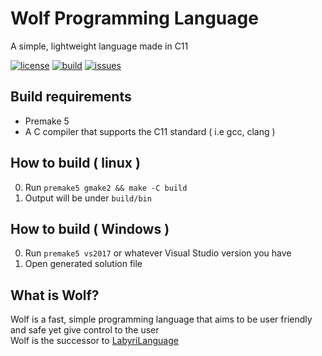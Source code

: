 # Wolf Programming Language
A simple, lightweight language made in C11

[![license](https://img.shields.io/badge/license-MIT-blue.svg?style=flat-square)](./LICENSE)
[![build](https://img.shields.io/travis/Ralakus/wolf-lang.svg?style=flat-square)](https://travis-ci.org/Ralakus/wolf-lang)
[![issues](https://img.shields.io/github/issues/Ralakus/wolf-lang.svg?style=flat-square)](https://github.com/Ralakus/wolf-lang/issues)

## Build requirements
* Premake 5
* A C compiler that supports the C11 standard ( i.e gcc, clang )

## How to build ( linux )
0. Run `premake5 gmake2 && make -C build`
1. Output will be under `build/bin`

## How to build ( Windows )
0. Run `premake5 vs2017` or whatever Visual Studio version you have
1. Open generated solution file

## What is Wolf?
Wolf is a fast, simple programming language that aims to be user friendly and safe yet give control to the user  
Wolf is the successor to [LabyriLanguage](https://gitlab.com/Ralakus/LabyriLanguage)

